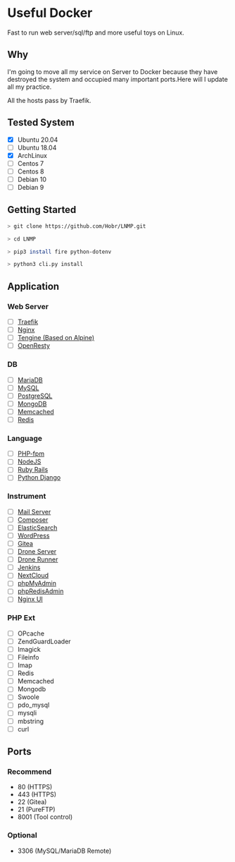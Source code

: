 # Useful Docker

Fast to run web server/sql/ftp and more useful toys on Linux.

## Why

I'm going to move all my service on Server to Docker because they have destroyed the system and occupied many important ports.Here will I update all my practice.

All the hosts pass by Traefik.

## Tested System

- [x] Ubuntu 20.04
- [ ] Ubuntu 18.04
- [x] ArchLinux
- [ ] Centos 7
- [ ] Centos 8
- [ ] Debian 10
- [ ] Debian 9

## Getting Started

```bash
> git clone https://github.com/Hobr/LNMP.git

> cd LNMP

> pip3 install fire python-dotenv

> python3 cli.py install
```

## Application

### Web Server

- [ ] [Traefik](https://hub.docker.com/_/traefik)
- [ ] [Nginx](https://hub.docker.com/_/nginx)
- [ ] [Tengine (Based on Alpine)](https://hub.docker.com/_/alpine)
- [ ] [OpenResty](https://hub.docker.com/r/openresty/openresty)

### DB

- [ ] [MariaDB](https://hub.docker.com/_/mariadb)
- [ ] [MySQL](https://hub.docker.com/_/mysql)
- [ ] [PostgreSQL](https://hub.docker.com/_/postgres)
- [ ] [MongoDB](https://hub.docker.com/_/mongo)
- [ ] [Memcached](https://hub.docker.com/_/memcached)
- [ ] [Redis](https://hub.docker.com/_/redis)

### Language

- [ ] [PHP-fpm](https://hub.docker.com/_/php)
- [ ] [NodeJS](https://hub.docker.com/_/node)
- [ ] [Ruby Rails](https://hub.docker.com/_/rails)
- [ ] [Python Django](https://hub.docker.com/_/django)

### Instrument

- [ ] [Mail Server](https://github.com/tomav/docker-mailserver "MailServer")
- [ ] [Composer](https://hub.docker.com/_/composer)
- [ ] [ElasticSearch](https://hub.docker.com/_/elasticsearch)
- [ ] [WordPress](https://hub.docker.com/_/wordpress)
- [ ] [Gitea](https://hub.docker.com/r/gitea/gitea)
- [ ] [Drone Server](https://hub.docker.com/r/drone/drone)
- [ ] [Drone Runner](https://hub.docker.com/r/drone/drone-runner-docker)
- [ ] [Jenkins](https://hub.docker.com/_/jenkins)
- [ ] [NextCloud](https://hub.docker.com/_/nextcloud)
- [ ] [phpMyAdmin](https://hub.docker.com/_/phpmyadmin)
- [ ] [phpRedisAdmin](https://hub.docker.com/r/erikdubbelboer/phpredisadmin)
- [ ] [Nginx UI](https://github.com/schenkd/nginx-ui "NginxUI")

### PHP Ext

- [ ] OPcache
- [ ] ZendGuardLoader
- [ ] Imagick
- [ ] Fileinfo
- [ ] Imap
- [ ] Redis
- [ ] Memcached
- [ ] Mongodb
- [ ] Swoole
- [ ] pdo_mysql
- [ ] mysqli
- [ ] mbstring
- [ ] curl

## Ports

### Recommend

- 80 (HTTPS)
- 443 (HTTPS)
- 22 (Gitea)
- 21 (PureFTP)
- 8001 (Tool control)

### Optional

- 3306 (MySQL/MariaDB Remote)
